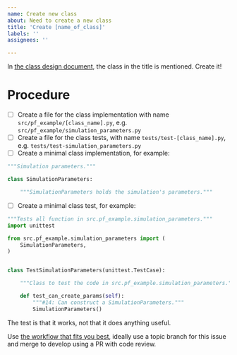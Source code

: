 ```yaml
---
name: Create new class
about: Need to create a new class
title: 'Create [name_of_class]'
labels: ''
assignees: ''

---
```


In [the class design document](https://github.com/programming-formalisms/programming_formalisms_example_project/blob/main/design/class_diagram_richel.puml), the class in the title
is mentioned. Create it!

# Procedure

 * [ ] Create a file for the class implementation
   with name `src/pf_example/[class_name].py`,
   e.g. `src/pf_example/simulation_parameters.py`
 * [ ] Create a file for the class tests,
   with name `tests/test-[class_name].py`,
   e.g. `tests/test-simulation_parameters.py`
 * [ ] Create a minimal class implementation,
   for example:

```python
"""Simulation parameters."""

class SimulationParameters:

    """SimulationParameters holds the simulation's parameters."""
```

 * [ ] Create a minimal class test,
   for example:

```python
"""Tests all function in src.pf_example.simulation_parameters."""
import unittest

from src.pf_example.simulation_parameters import (
    SimulationParameters,
)


class TestSimulationParameters(unittest.TestCase):

    """Class to test the code in src.pf_example.simulation_parameters."""

    def test_can_create_params(self):
        """#14: Can construct a SimulationParameters."""
        SimulationParameters()
```

The test is that it works, not that it does anything useful.

Use [the workflow that fits you best](https://github.com/programming-formalisms/programming_formalisms_example_project/tree/main/workflow#github-workflows), 
ideally use a topic branch for this issue 
and merge to develop using a PR with code review.

